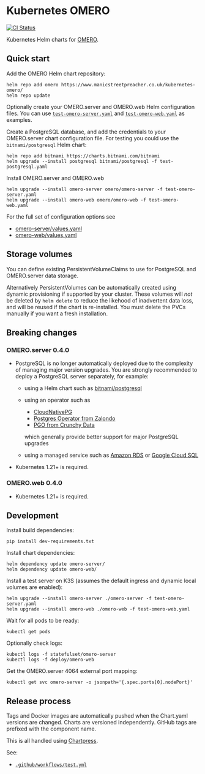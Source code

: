 # Kubernetes OMERO

[![CI Status](https://github.com/manics/kubernetes-omero/workflows/Test%20and%20Publish/badge.svg)](https://github.com/manics/kubernetes-omero/actions?query=branch%3Amain)

Kubernetes Helm charts for [OMERO](https://www.openmicroscopy.org/).

## Quick start

Add the OMERO Helm chart repository:

    helm repo add omero https://www.manicstreetpreacher.co.uk/kubernetes-omero/
    helm repo update

Optionally create your OMERO.server and OMERO.web Helm configuration files.
You can use [`test-omero-server.yaml`](test-omero-server.yaml) and [`test-omero-web.yaml`](test-omero-web.yaml) as examples.

Create a PostgreSQL database, and add the credentials to your OMERO.server chart configuration file.
For testing you could use the `bitnami/postgresql` Helm chart:

    helm repo add bitnami https://charts.bitnami.com/bitnami
    helm upgrade --install postgresql bitnami/postgresql -f test-postgresql.yaml

Install OMERO.server and OMERO.web

    helm upgrade --install omero-server omero/omero-server -f test-omero-server.yaml
    helm upgrade --install omero-web omero/omero-web -f test-omero-web.yaml

For the full set of configuration options see

- [omero-server/values.yaml](omero-server/values.yaml)
- [omero-web/values.yaml](omero-web/values.yaml)

## Storage volumes

You can define existing PersistentVolumeClaims to use for PostgreSQL and OMERO.server data storage.

Alternatively PersistentVolumes can be automatically created using dynamic provisioning if supported by your cluster.
These volumes will _not_ be deleted by `helm delete` to reduce the likehood of inadvertent data loss, and will be reused if the chart is re-installed.
You must delete the PVCs manually if you want a fresh installation.

## Breaking changes

### OMERO.server 0.4.0

- PostgreSQL is no longer automatically deployed due to the complexity of managing major version upgrades.
  You are strongly recommended to deploy a PostgreSQL server separately, for example:

  - using a Helm chart such as [bitnami/postgresql](https://artifacthub.io/packages/helm/bitnami/postgresql)
  - using an operator such as

    - [CloudNativePG](https://github.com/cloudnative-pg/cloudnative-pg)
    - [Postgres Operator from Zalondo](https://github.com/zalando/postgres-operator)
    - [PGO from Crunchy Data](https://access.crunchydata.com/documentation/postgres-operator/)

    which generally provide better support for major PostgreSQL upgrades

  - using a managed service such as [Amazon RDS](https://aws.amazon.com/rds/postgresql/) or [Google Cloud SQL](https://cloud.google.com/sql/docs/postgres)

- Kubernetes 1.21+ is required.

### OMERO.web 0.4.0

- Kubernetes 1.21+ is required.

## Development

Install build dependencies:

    pip install dev-requirements.txt

Install chart dependencies:

    helm dependency update omero-server/
    helm dependency update omero-web/

Install a test server on K3S (assumes the default ingress and dynamic local volumes are enabled):

    helm upgrade --install omero-server ./omero-server -f test-omero-server.yaml
    helm upgrade --install omero-web ./omero-web -f test-omero-web.yaml

Wait for all pods to be ready:

    kubectl get pods

Optionally check logs:

    kubectl logs -f statefulset/omero-server
    kubectl logs -f deploy/omero-web

Get the OMERO.server 4064 external port mapping:

    kubectl get svc omero-server -o jsonpath='{.spec.ports[0].nodePort}'

## Release process

Tags and Docker images are automatically pushed when the Chart.yaml versions are changed.
Charts are versioned independently. GitHub tags are prefixed with the component name.

This is all handled using [Chartpress](./ci/chartpress.py).

See:

- [`.github/workflows/test.yml`](.github/workflows/test.yml)
